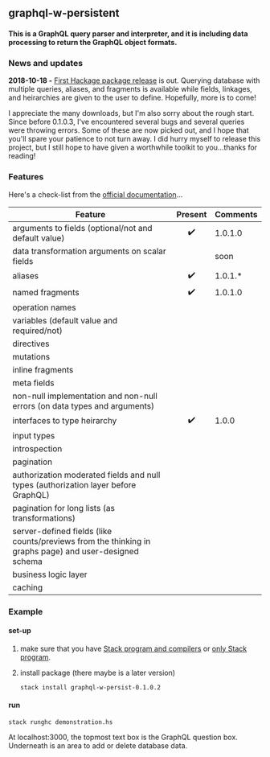## graphql-w-persistent
#### This is a GraphQL query parser and interpreter, and it is including data processing to return the GraphQL object formats.


### News and updates

**2018-10-18 -** [First Hackage package release](https://hackage.haskell.org/package/graphql-w-persistent "graphql-w-persistent") is out. Querying database with multiple queries, aliases, and fragments is available while fields, linkages, and heirarchies are given to the user to define. Hopefully, more is to come!

I appreciate the many downloads, but I'm also sorry about the rough start. Since before 0.1.0.3, I've encountered several bugs and several queries were throwing errors. Some of these are now picked out, and I hope that you'll spare your patience to not turn away. I did hurry myself to release this project, but I still hope to have given a worthwhile toolkit to you...thanks for reading!

### Features

Here's a check-list from the [official documentation](https://graphql.github.io/)...

| Feature  | Present | Comments |
|----------|:-------:|----------|
| arguments to fields (optional/not and default value) | :heavy_check_mark: | 1.0.1.0 |
| data transformation arguments on scalar fields | | soon |
| aliases | :heavy_check_mark: | 1.0.1.* |
| named fragments | :heavy_check_mark: | 1.0.1.0 |
| operation names | | |
| variables (default value and required/not) | | |
| directives | | |
| mutations  | | |
| inline fragments | | |
| meta fields | | |
| non-null implementation and non-null errors (on data types and arguments) | | |
| interfaces to type heirarchy | :heavy_check_mark: | 1.0.0 |
| input types | | |
| introspection | | |
| pagination | | |
| authorization moderated fields and null types (authorization layer before GraphQL) | | |
| pagination for long lists (as transformations) | | |
| server-defined fields (like counts/previews from the thinking in graphs page) and user-designed schema | | |
| business logic layer | | |
| caching | | |

### Example

#### set-up

1. make sure that you have [Stack program and compilers](https://haskell-lang.org/get-started) 
   or [only Stack program](https://docs.haskellstack.org/en/stable/install_and_upgrade/).

2. install package (there maybe is a later version)

    ```
    stack install graphql-w-persist-0.1.0.2
    ```

#### run

```
stack runghc demonstration.hs
```

At localhost:3000, the topmost text box is the GraphQL question box. Underneath is an area to add or delete database data.
